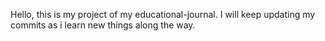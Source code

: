Hello, this is my project of my educational-journal. I will keep updating my commits as i learn new things along the way.
